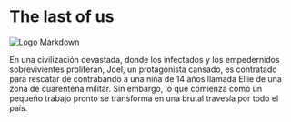 # The last of us

![Logo Markdown](https://cdn.discordapp.com/attachments/1011284720350412802/1025065277869797386/om98Nw0drFxHKenowMEMbWx3.jpg)

En una civilización devastada, donde los infectados y los empedernidos sobrevivientes proliferan, Joel, un protagonista cansado, es contratado para rescatar de contrabando a una niña de 14 años llamada Ellie de una zona de cuarentena militar. Sin embargo, lo que comienza como un pequeño trabajo pronto se transforma en una brutal travesía por todo el país.